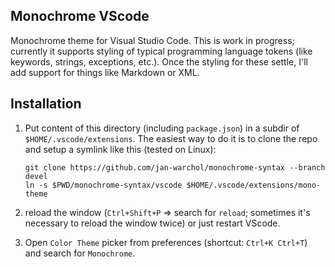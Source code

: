 Monochrome VScode
-----------------

Monochrome theme for Visual Studio Code. This is work in progress; currently it
supports styling of typical programming language tokens (like keywords,
strings, exceptions, etc.). Once the styling for these settle, I'll add support
for things like Markdown or XML.

Installation
------------

1.  Put content of this directory (including `package.json`) in a subdir of
    `$HOME/.vscode/extensions`.  The easiest way to do it is to clone the repo
    and setup a symlink like this (tested on Linux):

        git clone https://github.com/jan-warchol/monochrome-syntax --branch devel
        ln -s $PWD/monochrome-syntax/vscode $HOME/.vscode/extensions/mono-theme

1.  reload the window (`Ctrl+Shift+P` => search for `reload`; sometimes it's
    necessary to reload the window twice) or just restart VScode.

1.  Open `Color Theme` picker from preferences (shortcut: `Ctrl+K Ctrl+T`) and
    search for `Monochrome`.
